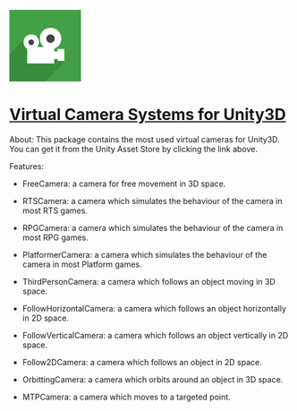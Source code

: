 ![Alt text](VCSUico.png?raw=true "VCSU")

[Virtual Camera Systems for Unity3D](https://www.assetstore.unity3d.com/en/#!/content/86138)
==================================================

About:
This package contains the most used virtual cameras for Unity3D. You can get it from the Unity Asset Store by clicking the link above.

Features:
- FreeCamera: a camera for free movement in 3D space.

- RTSCamera: a camera which simulates the behaviour of the camera in most RTS games.

- RPGCamera: a camera which simulates the behaviour of the camera in most RPG games.

- PlatformerCamera: a camera which simulates the behaviour of the camera in most Platform games.

- ThirdPersonCamera: a camera which follows an object moving in 3D space.

- FollowHorizontalCamera: a camera which follows an object horizontally in 2D space.

- FollowVerticalCamera: a camera which follows an object vertically in 2D space.

- Follow2DCamera: a camera which follows an object in 2D space.

- OrbittingCamera: a camera which orbits around an object in 3D space.

- MTPCamera: a camera which moves to a targeted point.